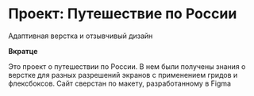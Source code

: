 # Проект: Путешествие по России

Адаптивная верстка и отзывчивый дизайн

**Вкратце**

Это проект о путешествии по России. В нем были получены знания о верстке для разных разрешений экранов с применением гридов и флексбоксов.
Сайт сверстан по макету, разработанному в Figma